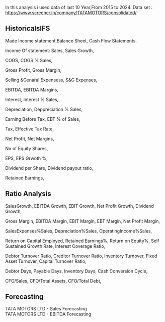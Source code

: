 In this analysis i used data of last 10 Year,From 2015 to 2024.
Data set : https://www.screener.in/company/TATAMOTORS/consolidated/

## HistoricalsIFS
Made Income statement,Balance Sheet, Cash Flow Statements.

Income Of statement:
Sales,
Sales Growth,

COGS,
COGS % Sales,

Gross Profit,
Gross Margin,

Selling &Genaral Expensess,
S&G Expenses,

EBITDA,
EBITDA Margins,

Interest,
Interest % Sales,

Depreciation,
Deppreciation % Sales,

Earning Before Tax,
EBT % of Sales,

Tax,
Effective Tax Rate,

Net Profit,
Net Margins,

No of Equity Shares,

EPS,
EPS Grwoth %,

Dividend per Share,
Dividend payout ratio,

Retained Earnings,



## Ratio Analysis

SalesGrowth,
EBITDA Growth,
EBIT Growth,
Net Profit Growth,
Dividend Growth,

Gross Margin,
EBITDA Margin,
EBIT Margin,
EBT Margin,
Net Profit Margin,

SalesExpenses%Sales,
Depreciation%Sales,
OperatingIncome%Sales,

Return on Capital Employed,
Retained Earnings%,
Return on Equity%,
Self Sustained Growth Rate,
Interest Coverage Ratio,

Debtor Turnover Ratio,
Creditor Turnover Ratio,
Inventory Turnover,
Fixed Asset Turnover,
Capital Turnover Ratio,


Debtor Days,
Payable Days,
Inventory Days,
Cash Conversion Cycle,

CFO/Sales,
CFO/Total Assets,
CFO/Total Debt,

## Forecasting
TATA MOTORS LTD - Sales Forecasting			
TATA MOTORS LTD - EBITDA Forecasting 			




    
